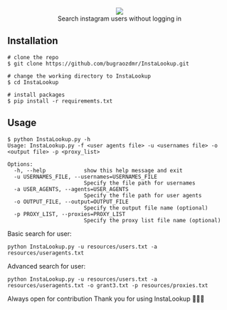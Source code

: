 <p align=center>
  <br>
  <a href="https://github.com/bugraozdmr/InstaLookup/blob/main/InstaLookup/images/sample-2.png" target="_blank"><img src="https://raw.githubusercontent.com/bugraozdmr/InstaLookup/main/InstaLookup/images/sample-2.png"/></a>
  <br>
  <span>Search instagram users without logging in</span>
  <br>
</p>




## Installation

```console
# clone the repo
$ git clone https://github.com/bugraozdmr/InstaLookup.git

# change the working directory to InstaLookup
$ cd InstaLookup

# install packages
$ pip install -r requirememts.txt

```

## Usage

```console
$ python InstaLookup.py -h
Usage: InstaLookup.py -f <user agents file> -u <usernames file> -o <output file> -p <proxy_list>

Options:
  -h, --help            show this help message and exit
  -u USERNAMES_FILE, --usernames=USERNAMES_FILE
                        Specify the file path for usernames
  -a USER_AGENTS, --agents=USER_AGENTS
                        Specify the file path for user agents
  -o OUTPUT_FILE, --output=OUTPUT_FILE
                        Specify the output file name (optional)
  -p PROXY_LIST, --proxies=PROXY_LIST
                        Specify the proxy list file name (optional)
```

Basic search for user:
```
python InstaLookup.py -u resources/users.txt -a resources/useragents.txt
```
Advanced search for user:
```
python InstaLookup.py -u resources/users.txt -a resources/useragents.txt -o grant3.txt -p resources/proxies.txt
```

Always open for contribution
Thank you for using InstaLookup 🎉🎉🎉
